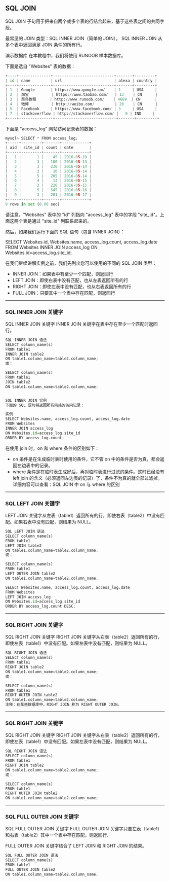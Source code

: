 ## SQL JOIN
SQL JOIN 子句用于把来自两个或多个表的行结合起来，基于这些表之间的共同字段。

最常见的 JOIN 类型：SQL INNER JOIN（简单的 JOIN）。 SQL INNER JOIN 从多个表中返回满足 JOIN 条件的所有行。

演示数据库
在本教程中，我们将使用 RUNOOB 样本数据库。

下面是选自 "Websites" 表的数据：

```Python
+----+--------------+---------------------------+-------+---------+
| id | name         | url                       | alexa | country |
+----+--------------+---------------------------+-------+---------+
| 1  | Google       | https://www.google.cm/    | 1     | USA     |
| 2  | 淘宝          | https://www.taobao.com/   | 13    | CN      |
| 3  | 菜鸟教程      | http://www.runoob.com/    | 4689  | CN      |
| 4  | 微博          | http://weibo.com/         | 20    | CN      |
| 5  | Facebook     | https://www.facebook.com/ | 3     | USA     |
| 7  | stackoverflow | http://stackoverflow.com/ |   0 | IND     |
+----+---------------+---------------------------+-------+---------+
```

下面是 "access_log" 网站访问记录表的数据：

```Python
mysql> SELECT * FROM access_log;
+-----+---------+-------+------------+
| aid | site_id | count | date       |
+-----+---------+-------+------------+
|   1 |       1 |    45 | 2016-05-10 |
|   2 |       3 |   100 | 2016-05-13 |
|   3 |       1 |   230 | 2016-05-14 |
|   4 |       2 |    10 | 2016-05-14 |
|   5 |       5 |   205 | 2016-05-14 |
|   6 |       4 |    13 | 2016-05-15 |
|   7 |       3 |   220 | 2016-05-15 |
|   8 |       5 |   545 | 2016-05-16 |
|   9 |       3 |   201 | 2016-05-17 |
+-----+---------+-------+------------+
9 rows in set (0.00 sec)
```


请注意，"Websites" 表中的 "id" 列指向 "access_log" 表中的字段 "site_id"。上面这两个表是通过 "site_id" 列联系起来的。

然后，如果我们运行下面的 SQL 语句（包含 INNER JOIN）：

SELECT Websites.id, Websites.name, access_log.count, access_log.date
FROM Websites
INNER JOIN access_log
ON Websites.id=access_log.site_id;


在我们继续讲解实例之前，我们先列出您可以使用的不同的 SQL JOIN 类型：

- INNER JOIN：如果表中有至少一个匹配，则返回行
- LEFT JOIN：即使右表中没有匹配，也从左表返回所有的行
- RIGHT JOIN：即使左表中没有匹配，也从右表返回所有的行
- FULL JOIN：只要其中一个表中存在匹配，则返回行
---------------------------------------------------------------------------------------------------------------
### SQL INNER JOIN 关键字

SQL INNER JOIN 关键字
INNER JOIN 关键字在表中存在至少一个匹配时返回行。

```Python
SQL INNER JOIN 语法
SELECT column_name(s)
FROM table1
INNER JOIN table2
ON table1.column_name=table2.column_name;
或：

SELECT column_name(s)
FROM table1
JOIN table2
ON table1.column_name=table2.column_name;


SQL INNER JOIN 实例
下面的 SQL 语句将返回所有网站的访问记录：

实例
SELECT Websites.name, access_log.count, access_log.date
FROM Websites
INNER JOIN access_log
ON Websites.id=access_log.site_id
ORDER BY access_log.count;
```

在使用 join 时，on 和 where 条件的区别如下：

- on 条件是在生成临时表时使用的条件，它不管 on 中的条件是否为真，都会返回左边表中的记录。
- where 条件是在临时表生成好后，再对临时表进行过滤的条件。这时已经没有 left join 的含义（必须返回左边表的记录）了，条件不为真的就全部过滤掉。
详细内容可以查看：SQL JOIN 中 on 与 where 的区别
-------------------------------------------------------------------------------------------------------------------------------------
### SQL LEFT JOIN 关键字

LEFT JOIN 关键字从左表（table1）返回所有的行，即使右表（table2）中没有匹配。如果右表中没有匹配，则结果为 NULL。

```Python
SQL LEFT JOIN 语法
SELECT column_name(s)
FROM table1
LEFT JOIN table2
ON table1.column_name=table2.column_name;
或：

SELECT column_name(s)
FROM table1
LEFT OUTER JOIN table2
ON table1.column_name=table2.column_name;

SELECT Websites.name, access_log.count, access_log.date
FROM Websites
LEFT JOIN access_log
ON Websites.id=access_log.site_id
ORDER BY access_log.count DESC;
```
-------------------------------------------------------------------------------------------------------------------------------------
### SQL RIGHT JOIN 关键字

SQL RIGHT JOIN 关键字
RIGHT JOIN 关键字从右表（table2）返回所有的行，即使左表（table1）中没有匹配。如果左表中没有匹配，则结果为 NULL。

```Python
SQL RIGHT JOIN 语法
SELECT column_name(s)
FROM table1
RIGHT JOIN table2
ON table1.column_name=table2.column_name;
或：

SELECT column_name(s)
FROM table1
RIGHT OUTER JOIN table2
ON table1.column_name=table2.column_name;
注释：在某些数据库中，RIGHT JOIN 称为 RIGHT OUTER JOIN。
```
-------------------------------------------------------------------------------------------------------------------------------------
### SQL RIGHT JOIN 关键字

SQL RIGHT JOIN 关键字
RIGHT JOIN 关键字从右表（table2）返回所有的行，即使左表（table1）中没有匹配。如果左表中没有匹配，则结果为 NULL。

```Python
SQL RIGHT JOIN 语法
SELECT column_name(s)
FROM table1
RIGHT JOIN table2
ON table1.column_name=table2.column_name;
或：

SELECT column_name(s)
FROM table1
RIGHT OUTER JOIN table2
ON table1.column_name=table2.column_name;
```
-------------------------------------------------------------------------------------------------------------------------------------
### SQL FULL OUTER JOIN 关键字

SQL FULL OUTER JOIN 关键字
FULL OUTER JOIN 关键字只要左表（table1）和右表（table2）其中一个表中存在匹配，则返回行.

FULL OUTER JOIN 关键字结合了 LEFT JOIN 和 RIGHT JOIN 的结果。

```Python
SQL FULL OUTER JOIN 语法
SELECT column_name(s)
FROM table1
FULL OUTER JOIN table2
ON table1.column_name=table2.column_name;
```
